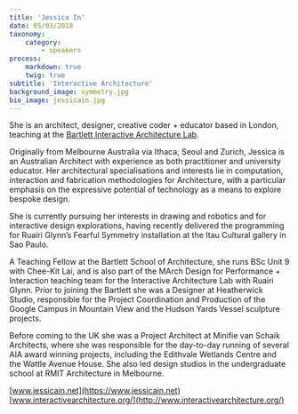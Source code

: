 ```yaml
---
title: 'Jessica In'
date: 05/03/2018
taxonomy:
    category:
        - speakers
process:
    markdown: true
    twig: true
subtitle: 'Interactive Architecture'
background_image: symmetry.jpg
bio_image: jessicain.jpg
---
```


She is an architect, designer, creative coder + educator based in London, teaching at the [Bartlett Interactive Architecture Lab](http://www.interactivearchitecture.org/).

Originally from Melbourne Australia via Ithaca, Seoul and Zurich, Jessica is an Australian Architect with experience as both practitioner and university educator. Her architectural specialisations and interests lie in computation, interaction and fabrication methodologies for Architecture, with a particular emphasis on the expressive potential of technology as a means to explore bespoke design.

She is currently pursuing her interests in drawing and robotics and for interactive design explorations, having recently delivered the programming for Ruairi Glynn’s Fearful Symmetry installation at the Itau Cultural gallery in Sao Paulo.

A Teaching Fellow at the Bartlett School of Architecture, she runs BSc Unit 9 with Chee-Kit Lai, and is also part of the MArch Design for Performance + Interaction teaching team for the Interactive Architecture Lab with Ruairi Glynn. Prior to joining the Bartlett she was a Designer at Heatherwick Studio, responsible for the Project Coordination and Production of the Google Campus in Mountain View and the Hudson Yards Vessel sculpture projects.

Before coming to the UK she was a Project Architect at Minifie van Schaik Architects, where she was responsible for the day-to-day running of several AIA award winning projects, including the Edithvale Wetlands Centre and the Wattle Avenue House. She also led design studios in the undergraduate school at RMIT Architecture in Melbourne.

[www.jessicain.net](https://www.jessicain.net)
[www.interactivearchitecture.org/](http://www.interactivearchitecture.org/)